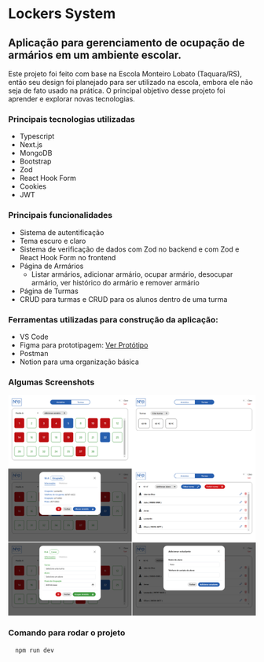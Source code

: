# Lockers System

## Aplicação para gerenciamento de ocupação de armários em um ambiente escolar.

Este projeto foi feito com base na Escola Monteiro Lobato (Taquara/RS), então seu design foi planejado para ser utilizado na escola, embora ele não seja de fato usado na prática. O principal objetivo desse projeto foi aprender e explorar novas tecnologias.

### Principais tecnologias utilizadas
- Typescript
- Next.js 
- MongoDB
- Bootstrap
- Zod
- React Hook Form
- Cookies
- JWT

### Principais funcionalidades
- Sistema de autentificação
- Tema escuro e claro
- Sistema de verificação de dados com Zod no backend e com Zod e React Hook Form no frontend
- Página de Armários
  - Listar armários, adicionar armário, ocupar armário, desocupar armário, ver histórico do armário e remover armário
 - Página de Turmas
  - CRUD para turmas e CRUD para os alunos dentro de uma turma

### Ferramentas utilizadas para construção da aplicação:
- VS Code
- Figma para prototipagem: [Ver Protótipo](https://www.figma.com/design/ZKjzkBgz8DBxQdvEVh7ivI/Lockers-System?node-id=0-1&t=kBMuUBSB4qsSRKlW-1)
- Postman
- Notion para uma organização básica

### Algumas Screenshots
![Screenshots](/src/public/assets/screenshots_group.png)

### Comando para rodar o projeto

```bash
  npm run dev
```